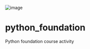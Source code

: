 ![image](https://github.com/nzosorno/python_foundation/assets/144056656/9c595fde-d26b-424b-8ff4-f9fc5f0caed4)



# python_foundation
Python foundation course activity
